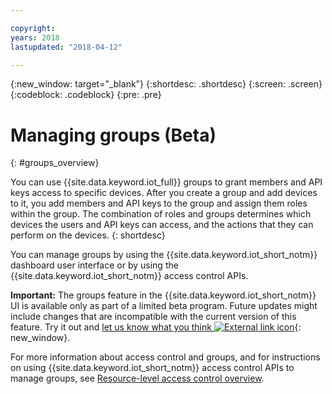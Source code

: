 ```yaml
---

copyright:
years: 2018
lastupdated: "2018-04-12"

---
```


{:new_window: target="\_blank"}
{:shortdesc: .shortdesc}
{:screen: .screen}
{:codeblock: .codeblock}
{:pre: .pre}


# Managing groups (Beta)
{: #groups_overview}

You can use {{site.data.keyword.iot_full}} groups to grant members and API keys access to specific devices. After you create a group and add devices to it, you add members and API keys to the group and assign them roles within the group. The combination of roles and groups determines which devices the users and API keys can access, and the actions that they can perform on the devices.
{: shortdesc}

You can manage groups by using the {{site.data.keyword.iot_short_notm}} dashboard user interface or by using the {{site.data.keyword.iot_short_notm}} access control APIs.

**Important:** The groups feature in the {{site.data.keyword.iot_short_notm}} UI is available only as part of a limited beta program. Future updates might include changes that are incompatible with the current version of this feature. Try it out and [let us know what you think ![External link icon](../../icons/launch-glyph.svg)](https://developer.ibm.com/answers/smart-spaces/17/internet-of-things.html){: new_window}.

For more information about access control and groups, and for instructions on using {{site.data.keyword.iot_short_notm}} access control APIs to manage groups, see [Resource-level access control overview](reference/rlac_overview.html#RLAC_overview).
